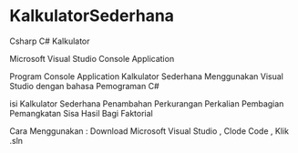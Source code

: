 # KalkulatorSederhana
Csharp
C#
Kalkulator

Microsoft Visual Studio
Console Application 

Program Console Application Kalkulator Sederhana Menggunakan Visual Studio dengan bahasa Pemograman C# 

isi Kalkulator Sederhana
Penambahan
Perkurangan
Perkalian
Pembagian
Pemangkatan
Sisa Hasil Bagi
Faktorial

Cara Menggunakan :
Download Microsoft Visual Studio 
, Clode Code
, Klik .sln
